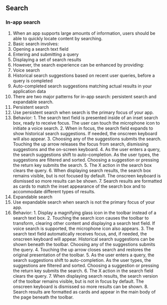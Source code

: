 ## Search

### In-app search
1. When an app supports large amounts of information, users should be able to quickly locate content by searching.
2. Basic search involves:
  1. Opening a search text field
  2. Entering and submitting a query
  3. Displaying a set of search results
3. However, the search experience can be enhanced by providing:
  1. Voice search
  2. Historical search suggestions based on recent user queries, before a query is completed
  3. Auto-completed search suggestions matching actual results in your application data
4. There are two major patterns for in-app search: persistent search and expandable search.
5. Persistent search
  1. Use persistent search when search is the primary focus of your app.
  2. Behavior:
    1. The search text field is presented inside of an inset search box, ready to receive focus. The user can touch the microphone icon to initiate a voice search.
    2. When in focus, the search field expands to show historical search suggestions. If needed, the onscreen keyboard will also appear.
    3. Choosing any of the suggestions submits the search. Touching the up arrow releases the focus from search, dismissing suggestions and the on-screen keyboard.
    4. As the user enters a query, the search suggestions shift to auto-completion. As the user types, the suggestions are filtered and sorted. Choosing a suggestion or pressing the return key submits the search.
    5. The X action in the search box clears the query.
    6. When displaying search results, the search box remains visible, but is not focused by default. The onscreen keyboard is dismissed so more results can be shown.
    7. Search results are formatted as cards to match the inset appearance of the search box and to accommodate different types of results.
6. Expandable search
  1. Use expandable search when search is not the primary focus of your app.
  2. Behavior:
    1. Display a magnifying glass icon in the toolbar instead of a search text box.
    2. Touching the search icon causes the toolbar to transform, clearing other content and displaying a search text field. If voice search is supported, the microphone icon also appears.
    3. The search text field automatically receives focus, and, if needed, the onscreen keyboard will appear. Historical search suggestions can be shown beneath the toolbar. Choosing any of the suggestions submits the query.
    4. Touching the up arrow closes search and restores the original presentation of the toolbar.
    5. As the user enters a query, the search suggestions shift to auto-completion. As the user types, the suggestions are filtered and sorted. Choosing a suggestion or pressing the return key submits the search.
    6. The X action in the search field clears the query.
    7. When displaying search results, the search version of the toolbar remains visible, but is not in focus by default. The onscreen keyboard is dismissed so more results can be shown.
    8. Search results are formatted as cards and appear in the main body of the page beneath the toolbar.
